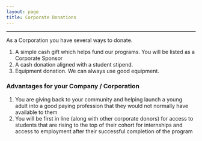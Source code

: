 ```yaml
---
layout: page
title: Corporate Donations
---
```


---
As a Corporation you have several ways to donate.
1. A simple cash gift which helps fund our programs. You will be listed as a Corporate Sponsor
2. A cash donation aligned with a student stipend.
3. Equipment donation. We can always use good equipment.

### Advantages for your Company / Corporation
1. You are giving back to your community and helping launch a young adult into a good paying profession that they would not normally have available to them
2. You will be first in line (along with other corporate donors) for access to students that are rising to the top of their cohort for internships and access to employment after their successful completion of the program